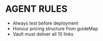 # AGENT RULES

- Always test before deployment
- Honour pricing structure from guideMap
- Vault must deliver all 10 links